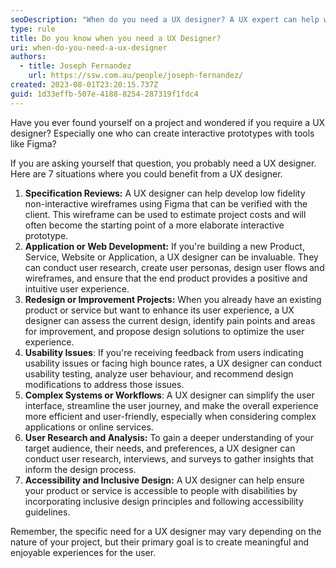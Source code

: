 ```yaml
---
seoDescription: "When do you need a UX designer? A UX expert can help with specification reviews, application or web development, redesigns, usability issues, complex systems, user research, and accessibility."
type: rule
title: Do you know when you need a UX Designer?
uri: when-do-you-need-a-ux-designer
authors:
  - title: Joseph Fernandez
    url: https://ssw.com.au/people/joseph-fernandez/
created: 2023-08-01T23:20:15.737Z
guid: 1d33effb-507e-4188-8254-287319f1fdc4
---
```

Have you ever found yourself on a project and wondered if you require a UX designer? Especially one who can create interactive prototypes with tools like Figma?

If you are asking yourself that question, you probably need a UX designer. Here are 7 situations where you could benefit from a UX designer.

1. **Specification Reviews:** A UX designer can help develop low fidelity non-interactive wireframes using Figma that can be verified with the client. This wireframe can be used to estimate project costs and will often become the starting point of a more elaborate interactive prototype.
2. **Application or Web Development:** If you're building a new Product, Service, Website or Application, a UX designer can be invaluable. They can conduct user research, create user personas, design user flows and wireframes, and ensure that the end product provides a positive and intuitive user experience.
3. **Redesign or Improvement Projects:** When you already have an existing product or service but want to enhance its user experience, a UX designer can assess the current design, identify pain points and areas for improvement, and propose design solutions to optimize the user experience.
4. **Usability Issues**: If you're receiving feedback from users indicating usability issues or facing high bounce rates, a UX designer can conduct usability testing, analyze user behaviour, and recommend design modifications to address those issues.
5. **Complex Systems or Workflows**: A UX designer can simplify the user interface, streamline the user journey, and make the overall experience more efficient and user-friendly, especially when considering complex applications or online services.
6. **User Research and Analysis:** To gain a deeper understanding of your target audience, their needs, and preferences, a UX designer can conduct user research, interviews, and surveys to gather insights that inform the design process.
7. **Accessibility and Inclusive Design:** A UX designer can help ensure your product or service is accessible to people with disabilities by incorporating inclusive design principles and following accessibility guidelines.

Remember, the specific need for a UX designer may vary depending on the nature of your project, but their primary goal is to create meaningful and enjoyable experiences for the user.
